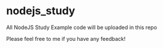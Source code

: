 # nodejs_study
All NodeJS Study Example code will be uploaded in this repo

Please feel free to me if you have any feedback!
